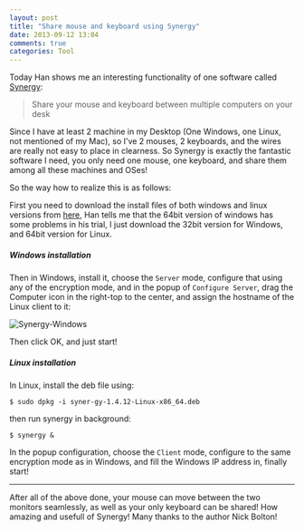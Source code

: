 ```yaml
---
layout: post
title: "Share mouse and keyboard using Synergy"
date: 2013-09-12 13:04
comments: true
categories: Tool
---
```


Today Han shows me an interesting functionality of one software called [Synergy](http://synergy-foss.org/):

> Share your mouse and keyboard between multiple computers on your desk

Since I have at least 2 machine in my Desktop (One Windows, one Linux, not mentioned of my Mac), so I've 2 mouses, 2 keyboards, and the wires are really not easy to place in clearness. So Synergy is exactly the fantastic software I need, you only need one mouse, one keyboard, and share them among all these machines and OSes!

So the way how to realize this is as follows:

<!-- more -->

First you need to download the install files of both windows and linux versions from [here](http://synergy-foss.org/download/?list), Han tells me that the 64bit version of windows has some problems in his trial, I just download the 32bit version for Windows, and 64bit version for Linux.

##### Windows installation 

Then in Windows, install it, choose the `Server` mode, configure that using any of the encryption mode, and in the popup of `Configure Server`, drag the Computer icon in the right-top to the center, and assign the hostname of the Linux client to it:

![Synergy-Windows](http://ytliu.info/images/2013-09-12-1.png "Synergy in windows")

Then click OK, and just start!

##### Linux installation 

In Linux, install the deb file using:

	$ sudo dpkg -i syner-gy-1.4.12-Linux-x86_64.deb

then run synergy in background:
	
	$ synergy &

In the popup configuration, choose the `Client` mode, configure to the same encryption mode as in Windows, and fill the Windows IP address in, finally start!

------

After all of the above done, your mouse can move between the two monitors seamlessly, as well as your only keyboard can be shared! How amazing and usefull of Synergy! Many thanks to the author Nick Bolton!